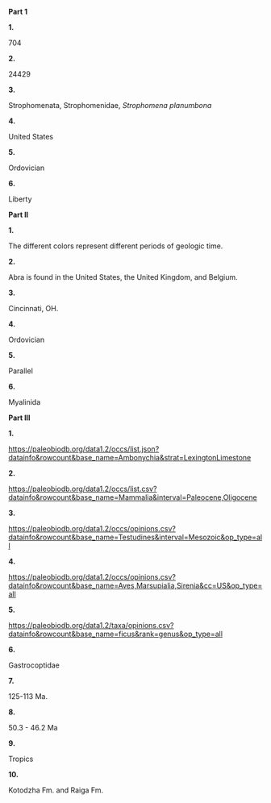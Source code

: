 **Part 1**

**1.**

704

**2.**

24429

**3.**

Strophomenata, Strophomenidae, *Strophomena planumbona*

**4.**

United States

**5.**

Ordovician

**6.**

Liberty

**Part II**

**1.**

The different colors represent different periods of geologic time.

**2.**

Abra is found in the United States, the United Kingdom, and Belgium.

**3.**

Cincinnati, OH.

**4.**

Ordovician

**5.**

Parallel

**6.**

Myalinida

**Part III**

**1.**

https://paleobiodb.org/data1.2/occs/list.json?datainfo&rowcount&base_name=Ambonychia&strat=LexingtonLimestone

**2.**

https://paleobiodb.org/data1.2/occs/list.csv?datainfo&rowcount&base_name=Mammalia&interval=Paleocene,Oligocene

**3.**

https://paleobiodb.org/data1.2/occs/opinions.csv?datainfo&rowcount&base_name=Testudines&interval=Mesozoic&op_type=all

**4.**

https://paleobiodb.org/data1.2/occs/opinions.csv?datainfo&rowcount&base_name=Aves,Marsupialia,Sirenia&cc=US&op_type=all

**5.**

https://paleobiodb.org/data1.2/taxa/opinions.csv?datainfo&rowcount&base_name=ficus&rank=genus&op_type=all

**6.**

Gastrocoptidae

**7.**

125-113 Ma.

**8.**

50.3 - 46.2 Ma

**9.**

Tropics

**10.**

Kotodzha Fm. and Raiga Fm.
